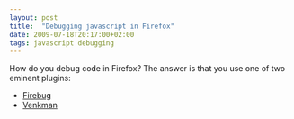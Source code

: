 ```yaml
---
layout: post
title:  "Debugging javascript in Firefox"
date: 2009-07-18T20:17:00+02:00
tags: javascript debugging
---
```


How do you debug code in Firefox? The answer is that you use one of two eminent plugins:<br><ul>
<li>
<a href="http://betterexplained.com/articles/how-to-debug-web-applications-with-firefox/%20">Firebug</a><br>
</li>
<li>
<a href="https://addons.mozilla.org/en-US/firefox/addon/216">Venkman</a><br>
</li>
</ul>
<div style="clear: both;"></div>
